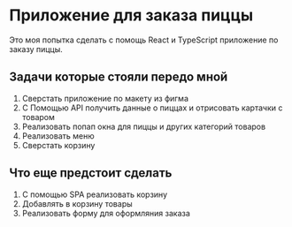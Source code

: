# Приложение для заказа пиццы

Это моя попытка сделать с помощь React и TypeScript приложение по заказу пиццы.

## Задачи которые стояли передо мной

1. Сверстать приложение по макету из фигма
2. C Помощью API получить данные о пиццах и отрисовать картачки с товаром
3. Реализовать попап окна для пиццы и других категорий товаров
4. Реализовать меню
5. Сверстать корзину

## Что еще предстоит сделать

1. С помощью SPA реализовать корзину
2. Добавлять в корзину товары
3. Реализовать форму для оформляния заказа
